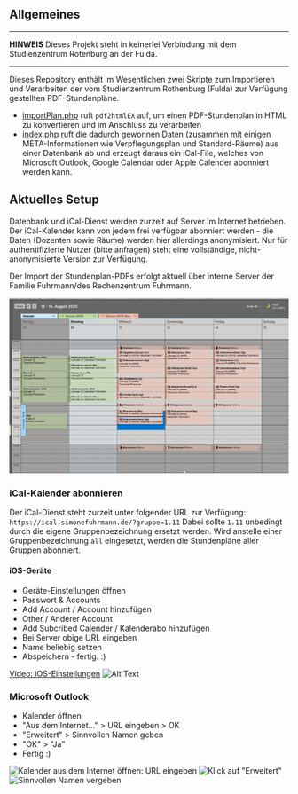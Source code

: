 

## Allgemeines
---
**HINWEIS**
Dieses Projekt steht in keinerlei Verbindung mit dem Studienzentrum Rotenburg an der Fulda.  

---

Dieses Repository enthält im Wesentlichen zwei Skripte zum Importieren und Verarbeiten der vom Studienzentrum Rothenburg (Fulda) zur Verfügung gestellten PDF-Stundenpläne. 

- [importPlan.php](importPlan.php) ruft ```pdf2htmlEX``` auf, um einen PDF-Stundenplan in HTML zu konvertieren und im Anschluss zu verarbeiten
- [index.php](index.php) ruft die dadurch gewonnen Daten (zusammen mit einigen META-Informationen wie Verpflegungsplan und Standard-Räume) aus einer Datenbank ab und erzeugt daraus ein iCal-File, welches von Microsoft Outlook, Google Calendar oder Apple Calender abonniert werden kann. 

## Aktuelles Setup
Datenbank und iCal-Dienst werden zurzeit auf Server im Internet betrieben. Der iCal-Kalender kann von jedem frei verfügbar abonniert werden - die Daten (Dozenten sowie Räume) werden hier allerdings anonymisiert. Nur für authentifizierte Nutzer (bitte anfragen) steht eine vollständige, nicht-anonymisierte Version zur Verfügung. 

Der Import der Stundenplan-PDFs erfolgt aktuell über interne Server der Familie Fuhrmann/des Rechenzentrum Fuhrmann. 

![Stundenplan von Gruppe 1.11 in Outlook](assets/outlook4.png)

### iCal-Kalender abonnieren
Der iCal-Dienst steht zurzeit unter folgender URL zur Verfügung:
```https://ical.simonefuhrmann.de/?gruppe=1.11```
Dabei sollte ```1.11``` unbedingt durch die eigene Gruppenbezeichnung ersetzt werden. Wird anstelle einer Gruppenbezeichnung ```all``` eingesetzt, werden die Stundenpläne aller Gruppen abonniert. 

#### iOS-Geräte
- Geräte-Einstellungen öffnen
- Passwort & Accounts
- Add Account / Account hinzufügen
- Other / Anderer Account
- Add Subcribed Calender / Kalenderabo hinzufügen
- Bei Server obige URL eingeben
- Name beliebig setzen
- Abspeichern - fertig. :) 

[Video: iOS-Einstellungen](assets/iossettings.mp4)
![Alt Text](assets/iossettings.gif)

### Microsoft Outlook
- Kalender öffnen
- "Aus dem Internet..." > URL eingeben > OK
- "Erweitert" > Sinnvollen Namen geben
- "OK" > "Ja"
- Fertig :) 

![Kalender aus dem Internet öffnen: URL eingeben](assets/outlook1.png)
![Klick auf "Erweitert"](assets/outlook2.png)
![Sinnvollen Namen vergeben](assets/outlook3.png)